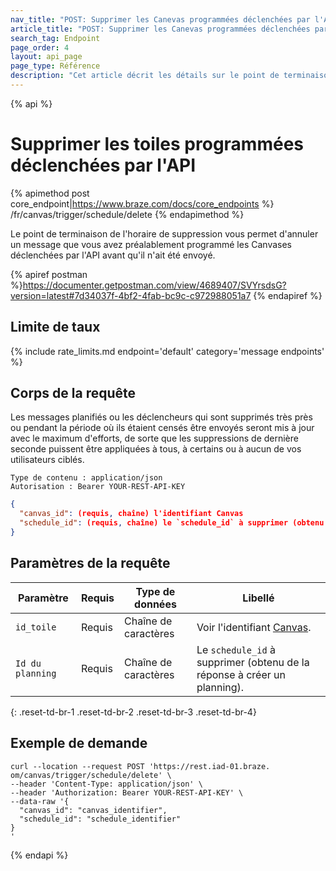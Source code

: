 ```yaml
---
nav_title: "POST: Supprimer les Canevas programmées déclenchées par l'API"
article_title: "POST: Supprimer les Canevas programmées déclenchées par l'API"
search_tag: Endpoint
page_order: 4
layout: api_page
page_type: Référence
description: "Cet article décrit les détails sur le point de terminaison de Suppression programmée des Canvases Déclenchées par l’API."
---
```


{% api %}
# Supprimer les toiles programmées déclenchées par l'API
{% apimethod post core_endpoint|https://www.braze.com/docs/core_endpoints %}
/fr/canvas/trigger/schedule/delete
{% endapimethod %}

Le point de terminaison de l'horaire de suppression vous permet d'annuler un message que vous avez préalablement programmé les Canvases déclenchées par l'API avant qu'il n'ait été envoyé.

{% apiref postman %}https://documenter.getpostman.com/view/4689407/SVYrsdsG?version=latest#7d34037f-4bf2-4fab-bc9c-c972988051a7 {% endapiref %}

## Limite de taux

{% include rate_limits.md endpoint='default' category='message endpoints' %}

## Corps de la requête

Les messages planifiés ou les déclencheurs qui sont supprimés très près ou pendant la période où ils étaient censés être envoyés seront mis à jour avec le maximum d'efforts, de sorte que les suppressions de dernière seconde puissent être appliquées à tous, à certains ou à aucun de vos utilisateurs ciblés.

```
Type de contenu : application/json
Autorisation : Bearer YOUR-REST-API-KEY
```

```json
{
  "canvas_id": (requis, chaîne) l'identifiant Canvas
  "schedule_id": (requis, chaîne) le `schedule_id` à supprimer (obtenu à partir de la réponse pour créer un planning)
}
```

## Paramètres de la requête

| Paramètre        | Requis | Type de données      | Libellé                                                                  |
| ---------------- | ------ | -------------------- | ------------------------------------------------------------------------ |
| `id_toile`       | Requis | Chaîne de caractères | Voir l'identifiant [Canvas]({{site.baseurl}}/api/identifier_types/).     |
| `Id du planning` | Requis | Chaîne de caractères | Le `schedule_id` à supprimer (obtenu de la réponse à créer un planning). |
{: .reset-td-br-1 .reset-td-br-2 .reset-td-br-3  .reset-td-br-4}


## Exemple de demande
```
curl --location --request POST 'https://rest.iad-01.braze. om/canvas/trigger/schedule/delete' \
--header 'Content-Type: application/json' \
--header 'Authorization: Bearer YOUR-REST-API-KEY' \
--data-raw '{
  "canvas_id": "canvas_identifier",
  "schedule_id": "schedule_identifier"
}
'
```

{% endapi %}
